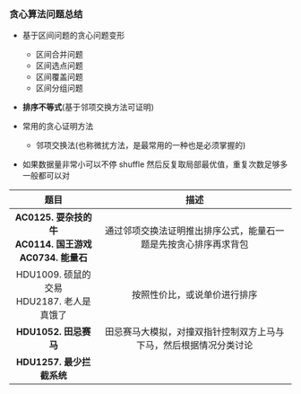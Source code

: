 ### 贪心算法问题总结

- 基于区间问题的贪心问题变形
  - 区间合并问题
  - 区间选点问题
  - 区间覆盖问题
  - 区间分组问题
  
- **排序不等式**(基于邻项交换方法可证明)
  
- 常用的贪心证明方法
  - 邻项交换法(也称微扰方法，是最常用的一种也是必须掌握的)



- 如果数据量非常小可以不停 shuffle 然后反复取局部最优值，重复次数足够多一般都可以对



|                             题目                             |                             描述                             |
| :----------------------------------------------------------: | :----------------------------------------------------------: |
| **AC0125. 耍杂技的牛**<br />**AC0114. 国王游戏**<br />**AC0734. 能量石** | 通过邻项交换法证明推出排序公式，能量石一题是先按贪心排序再求背包 |
|     HDU1009. 硕鼠的交易<br />HDU2187. 老人是真饿了<br />     |                 按照性价比，或说单价进行排序                 |
|                    **HDU1052. 田忌赛马**                     | 田忌赛马大模拟，对撞双指针控制双方上马与下马，然后根据情况分类讨论 |
|                  **HDU1257. 最少拦截系统**                   |                                                              |

 


